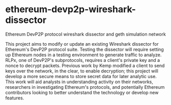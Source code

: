 # ethereum-devp2p-wireshark-dissector
Ethereum DevP2P protocol wireshark dissector and geth simulation network

This project aims to modify or update an existing Wireshark dissector for Ethereum's DevP2P protocol suite. Testing the dissector will require setting up Ethereum nodes in a testing environment to generate traffic to analyze. RLPx, one of DevP2P's subprotocols, requires a client's private key and a nonce to decrypt packets. Previous work by Kemp modified a client to send keys over the network, in the clear, to enable decryption; this project will develop a more secure means to store secret data for later analytic use. This work will aid analysts in understanding activity on their networks, researchers in investigating Ethereum's protocols, and potentially Ethereum contributors looking to better understand the technology or develop new features. 
